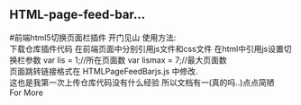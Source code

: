 ## HTML-page-feed-bar...
#前端html5切换页面栏插件
开门见山 使用方法:</br>
下载仓库插件代码 在前端页面中分别引用js文件和css文件
在html中引用js设置切换栏参数
  var lis = 1;//所在页面数
  var lismax = 7;//最大页面数
</br>页面跳转链接格式在 HTMLPageFeedBarjs.js 中修改.
</br>这也是我第一次上传仓库代码没有什么经验 所以文档有一(真的吗..)点点简陋
</br>For More
